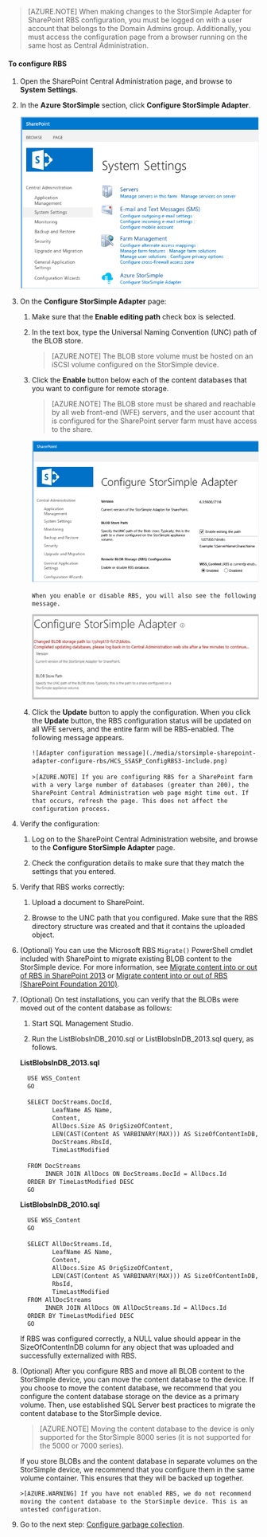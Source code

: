 <!--author=SharS last changed: 9/17/15-->

>[AZURE.NOTE] When making changes to the StorSimple Adapter for SharePoint RBS configuration, you must be logged on with a user account that belongs to the Domain Admins group. Additionally, you must access the configuration page from a browser running on the same host as Central Administration.

#### To configure RBS

1. Open the SharePoint Central Administration page, and browse to **System Settings**. 

2. In the **Azure StorSimple** section, click **Configure StorSimple Adapter**.

    ![Configure the StorSimple Adapter](./media/storsimple-sharepoint-adapter-configure-rbs/HCS_SSASP_ConfigRBS1-include.png) 

3. On the **Configure StorSimple Adapter** page:

    1. Make sure that the **Enable editing path** check box is selected.

    2. In the text box, type the Universal Naming Convention (UNC) path of the BLOB store.

          >[AZURE.NOTE] The BLOB store volume must be hosted on an iSCSI volume configured on the StorSimple device.

    3. Click the **Enable** button below each of the content databases that you want to configure for remote storage.

          >[AZURE.NOTE] The BLOB store must be shared and reachable by all web front-end (WFE) servers, and the user account that is configured for the SharePoint server farm must have access to the share.

          ![Enable the RBS provider](./media/storsimple-sharepoint-adapter-configure-rbs/HCS_SSASP_ConfigRBS2-include.png)

           When you enable or disable RBS, you will also see the following message.

          ![Configure StorSimple Adapter Enable Disable](./media/storsimple-sharepoint-adapter-configure-rbs/HCS_ConfigureStorSimpleAdapterEnableDisableMessage-include.png)

    4. Click the **Update** button to apply the configuration. When you click the **Update** button, the RBS configuration status will be updated on all WFE servers, and the entire farm will be RBS-enabled. The following message appears.

           ![Adapter configuration message](./media/storsimple-sharepoint-adapter-configure-rbs/HCS_SSASP_ConfigRBS3-include.png)

           >[AZURE.NOTE] If you are configuring RBS for a SharePoint farm with a very large number of databases (greater than 200), the SharePoint Central Administration web page might time out. If that occurs, refresh the page. This does not affect the configuration process.
 
4. Verify the configuration:

    1. Log on to the SharePoint Central Administration website, and browse to the **Configure StorSimple Adapter** page.

    2. Check the configuration details to make sure that they match the settings that you entered. 

5. Verify that RBS works correctly:

    1. Upload a document to SharePoint. 

    2. Browse to the UNC path that you configured. Make sure that the RBS directory structure was created and that it contains the uploaded object.

6. (Optional) You can use the Microsoft RBS `Migrate()` PowerShell cmdlet included with SharePoint to migrate existing BLOB content to the StorSimple device. For more information, see [Migrate content into or out of RBS in SharePoint 2013][6] or [Migrate content into or out of RBS (SharePoint Foundation 2010)][7].

7. (Optional) On test installations, you can verify that the BLOBs were moved out of the content database as follows: 

    1. Start SQL Management Studio.

    2. Run the ListBlobsInDB_2010.sql or ListBlobsInDB_2013.sql query, as follows.

     **ListBlobsInDB_2013.sql**

         USE WSS_Content
         GO
    
         SELECT DocStreams.DocId,
                LeafName AS Name,
                Content,
                AllDocs.Size AS OrigSizeOfContent,
                LEN(CAST(Content AS VARBINARY(MAX))) AS SizeOfContentInDB,
                DocStreams.RbsId,
                TimeLastModified
    
         FROM DocStreams
              INNER JOIN AllDocs ON DocStreams.DocId = AllDocs.Id
         ORDER BY TimeLastModified DESC
         GO

     **ListBlobsInDB_2010.sql**

         USE WSS_Content
         GO

         SELECT AllDocStreams.Id,
                LeafName AS Name,
                Content,
                AllDocs.Size AS OrigSizeOfContent,
                LEN(CAST(Content AS VARBINARY(MAX))) AS SizeOfContentInDB,
                RbsId,
                TimeLastModified
         FROM AllDocStreams
              INNER JOIN AllDocs ON AllDocStreams.Id = AllDocs.Id
         ORDER BY TimeLastModified DESC
         GO

     If RBS was configured correctly, a NULL value should appear in the SizeOfContentInDB column for any object that was uploaded and successfully externalized with RBS.

8. (Optional) After you configure RBS and move all BLOB content to the StorSimple device, you can move the content database to the device. If you choose to move the content database, we recommend that you configure the content database storage on the device as a primary volume. Then, use established SQL Server best practices to migrate the content database to the StorSimple device. 

     >[AZURE.NOTE] Moving the content database to the device is only supported for the StorSimple 8000 series (it is not supported for the 5000 or 7000 series).
 
     If you store BLOBs and the content database in separate volumes on the StorSimple device, we recommend that you configure them in the same volume container. This ensures that they will be backed up together.

       >[AZURE.WARNING] If you have not enabled RBS, we do not recommend moving the content database to the StorSimple device. This is an untested configuration.
 
9. Go to the next step: [Configure garbage collection](#configure-garbage-collection).

[6]: https://technet.microsoft.com/library/ff628254(v=office.15).aspx
[7]: https://technet.microsoft.com/library/ff628255(v=office.14).aspx

